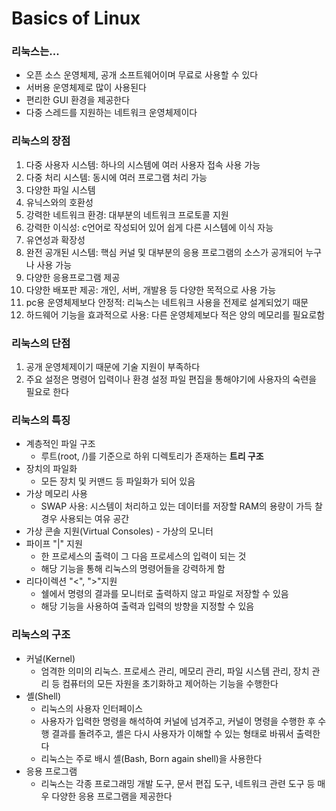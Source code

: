 Basics of Linux
===============

### 리눅스는...
- 오픈 소스 운영체제, 공개 소프트웨어이며 무료로 사용할 수 있다
- 서버용 운영체제로 많이 사용된다
- 편리한 GUI 환경을 제공한다
- 다중 스레드를 지원하는 네트워크 운영체제이다

### 리눅스의 장점
1. 다중 사용자 시스템: 하나의 시스템에 여러 사용자 접속 사용 가능
2. 다중 처리 시스템: 동시에 여러 프로그램 처리 가능
3. 다양한 파일 시스템
4. 유닉스와의 호환성
5. 강력한 네트워크 환경: 대부분의 네트워크 프로토콜 지원
6. 강력한 이식성: c언어로 작성되어 있어 쉽게 다른 시스템에 이식 자능
7. 유연성과 확장성
8. 완전 공개된 시스템: 핵심 커널 및 대부분의 응용 프로그램의 소스가 공개되어 누구나 사용 가능
9. 다양한 응용프로그램 제공
10. 다양한 배포판 제공: 개인, 서버, 개발용 등 다양한 목적으로 사용 가능
11. pc용 운영체제보다 안정적: 리눅스는 네트워크 사용을 전제로 설계되었기 때문
12. 하드웨어 기능을 효과적으로 사용: 다른 운영체제보다 적은 양의 메모리를 필요로함

### 리눅스의 단점
1. 공개 운영체제이기 때문에 기술 지원이 부족하다
2. 주요 설정은 명령어 입력이나 환경 설정 파일 편집을 통해야기에 사용자의 숙련을 필요로 한다

### 리눅스의 특징
- 계층적인 파일 구조
  - 루트(root, /)를 기준으로 하위 디렉토리가 존재하는 __트리 구조__
- 장치의 파일화
  - 모든 장치 및 커맨드 등 파일화가 되어 있음
- 가상 메모리 사용
  - SWAP 사용: 시스템이 처리하고 있는 데이터를 저장할 RAM의 용량이 가득 찰 경우 사용되는 여유 공간
- 가상 콘솔 지원(Virtual Consoles) - 가상의 모니터
- 파이프 "|" 지원 
  - 한 프로세스의 출력이 그 다음 프로세스의 입력이 되는 것
  - 해당 기능을 통해 리눅스의 명령어들을 강력하게 함
- 리다이렉션 "<", ">"지원
  - 쉘에서 명령의 결과를 모니터로 출력하지 않고 파일로 저장할 수 있음
  - 해당 기능을 사용하여 출력과 입력의 방향을 지정할 수 있음

### 리눅스의 구조
- 커널(Kernel)
  - 엄격한 의미의 리눅스. 프로세스 관리, 메모리 관리, 파일 시스템 관리, 장치 관리 등 컴퓨터의 모든 자원을 초기화하고 제어하는 기능을 수행한다
- 셸(Shell)
  - 리눅스의 사용자 인터페이스
  - 사용자가 입력한 명령을 해석하여 커널에 넘겨주고, 커널이 명령을 수행한 후 수행 결과를 돌려주고, 셸은 다시 사용자가 이해할 수 있는 형태로 바꿔서 출력한다
  - 리눅스는 주로 배시 셸(Bash, Born again shell)을 사용한다
- 응용 프로그램
  - 리눅스는 각종 프로그래밍 개발 도구, 문서 편집 도구, 네트워크 관련 도구 등 매우 다양한 응용 프로그램을 제공한다


